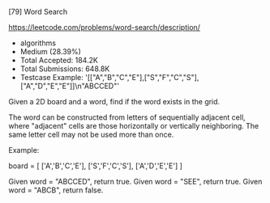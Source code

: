 [79] Word Search  

https://leetcode.com/problems/word-search/description/

* algorithms
* Medium (28.39%)
* Total Accepted:    184.2K
* Total Submissions: 648.8K
* Testcase Example:  '[["A","B","C","E"],["S","F","C","S"],["A","D","E","E"]]\n"ABCCED"'

Given a 2D board and a word, find if the word exists in the grid.

The word can be constructed from letters of sequentially adjacent cell, where "adjacent" cells are those horizontally or vertically neighboring. The same letter cell may not be used more than once.

Example:


board =
[
  ['A','B','C','E'],
  ['S','F','C','S'],
  ['A','D','E','E']
]

Given word = "ABCCED", return true.
Given word = "SEE", return true.
Given word = "ABCB", return false.


